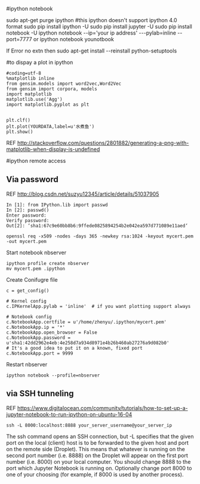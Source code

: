 #ipython notebook

sudo apt-get purge ipython  #this ipython doesn't support ipython 4.0 format
sudo pip install ipython -U
sudo pip install jupyter -U
sudo pip install notebook -U
ipython notebook --ip='your ip address' ---pylab=inline --port=7777
or
ipython notebook younotbook

If Error no extn 
then sudo apt-get install --reinstall python-setuptools

#to dispay a plot in ipython
```
#coding=utf-8
%matplotlib inline
from gensim.models import word2vec,Word2Vec
from gensim import corpora, models
import matplotlib
matplotlib.use('Agg') 
import matplotlib.pyplot as plt


plt.clf()
plt.plot(YOURDATA,label=u'水煮鱼')
plt.show()
```
REF http://stackoverflow.com/questions/2801882/generating-a-png-with-matplotlib-when-display-is-undefined




#ipython  remote access
## Via password
REF http://blog.csdn.net/suzyu12345/article/details/51037905
```
In [1]: from IPython.lib import passwd
In [2]: passwd()
Enter password:
Verify password:
Out[2]: ‘sha1:67c9e60bb8b6:9ffede0825894254b2e042ea597d771089e11aed‘
```
```
openssl req -x509 -nodes -days 365 -newkey rsa:1024 -keyout mycert.pem -out mycert.pem
```

Start notebook nbserver
```
ipython profile create nbserver
mv mycert.pem .ipython
```
Create Conifugre file
```
c = get_config()

# Kernel config
c.IPKernelApp.pylab = 'inline'  # if you want plotting support always

# Notebook config
c.NotebookApp.certfile = u'/home/zhenyu/.ipython/mycert.pem'
c.NotebookApp.ip = '*'
c.NotebookApp.open_browser = False
c.NotebookApp.password = u'sha1:42dd2962e4eb:4e258d7a934d8971e4b26b460ab27276a9d082b0'
# It's a good idea to put it on a known, fixed port
c.NotebookApp.port = 9999
```
Restart nbserver
```
ipython notebook --profile=nbserver
```


## via SSH tunneling

REF https://www.digitalocean.com/community/tutorials/how-to-set-up-a-jupyter-notebook-to-run-ipython-on-ubuntu-16-04

```
ssh -L 8000:localhost:8888 your_server_username@your_server_ip
```
The ssh command opens an SSH connection, but -L specifies that the given port on the local (client) host is to be forwarded to the given host and port on the remote side (Droplet). This means that whatever is running on the second port number (i.e. 8888) on the Droplet will appear on the first port number (i.e. 8000) on your local computer. You should change 8888 to the port which Jupyter Notebook is running on. Optionally change port 8000 to one of your choosing (for example, if 8000 is used by another process). 



